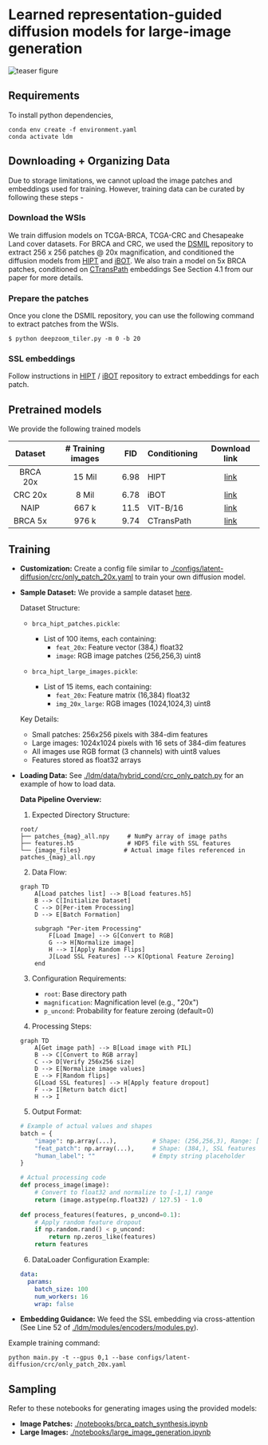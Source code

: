 # Learned representation-guided diffusion models for large-image generation


![teaser figure](./teaser.png)
## Requirements
To install python dependencies, 

```
conda env create -f environment.yaml
conda activate ldm
```

## Downloading + Organizing Data

Due to storage limitations, we cannot upload the image patches and embeddings used for training. However, training data can be curated by following these steps - 

### Download the WSIs


We train diffusion models on TCGA-BRCA, TCGA-CRC and Chesapeake Land cover datasets. For BRCA and CRC, we used the [DSMIL](https://github.com/binli123/dsmil-wsi) repository to extract 256 x 256 patches @ 20x magnification, and conditioned the diffusion models from [HIPT](https://github.com/mahmoodlab/HIPT) and [iBOT](https://github.com/owkin/HistoSSLscaling). We also train a model on 5x BRCA patches, conditioned on [CTransPath](https://github.com/Xiyue-Wang/TransPath) embeddings See Section 4.1 from our paper for more details.
 
### Prepare the patches

Once you clone the DSMIL repository, you can use the following command to extract patches from the WSIs. 

```
$ python deepzoom_tiler.py -m 0 -b 20
```

### SSL embeddings

Follow instructions in [HIPT](https://github.com/mahmoodlab/HIPT) / [iBOT](https://github.com/owkin/HistoSSLscaling) repository to extract embeddings for each patch.

## Pretrained models

We provide the following trained models


|  Dataset | # Training  images |  FID | Conditioning | Download link |
|:--------:|:------------------:|:----:|--------------|:-------------:|
| BRCA 20x |       15 Mil       | 6.98 | HIPT         |   [link](https://drive.google.com/drive/folders/1kZ69wVEHV3k3Zr1hgS3kftz9cfNb9BxA?usp=sharing)            |
|  CRC 20x |        8 Mil       | 6.78 | iBOT         |   [link](https://drive.google.com/drive/folders/1r1Kgcgy34rP3O-X4AqhQ09Sf1OZdHvm2?usp=sharing)            |
|   NAIP   |        667 k       | 11.5 | VIT-B/16     |  [link](https://drive.google.com/drive/folders/1mWy5wi-Tcpcb8-0n6eczzyjBoMAdK9fA?usp=sharing)             |
|  BRCA 5x |        976 k       | 9.74 | CTransPath   |  [link](https://drive.google.com/drive/folders/1NL0mpepFzYfrb4tH4NVzAYAWkirMSBuB?usp=sharing)             |




## Training

* **Customization:** Create a config file similar to [./configs/latent-diffusion/crc/only_patch_20x.yaml](./configs/latent-diffusion/crc/only_patch_20x.yaml) to train your own diffusion model.
* **Sample Dataset:** We provide a sample dataset [here](./notebooks/dataset_samples/brca_hipt_patches.pickle).

  Dataset Structure:
  - `brca_hipt_patches.pickle`:
    - List of 100 items, each containing:
      - `feat_20x`: Feature vector (384,) float32
      - `image`: RGB image patches (256,256,3) uint8
  
  - `brca_hipt_large_images.pickle`:
    - List of 15 items, each containing:
      - `feat_20x`: Feature matrix (16,384) float32
      - `img_20x_large`: RGB images (1024,1024,3) uint8

  Key Details:
  - Small patches: 256x256 pixels with 384-dim features
  - Large images: 1024x1024 pixels with 16 sets of 384-dim features
  - All images use RGB format (3 channels) with uint8 values
  - Features stored as float32 arrays

* **Loading Data:** See [./ldm/data/hybrid_cond/crc_only_patch.py](./ldm/data/hybrid_cond/crc_only_patch.py) for an example of how to load data.

  **Data Pipeline Overview:**

  1. Expected Directory Structure:
  ```
  root/
  ├── patches_{mag}_all.npy     # NumPy array of image paths
  ├── features.h5               # HDF5 file with SSL features
  └── {image_files}            # Actual image files referenced in patches_{mag}_all.npy
  ```

  2. Data Flow:
  ```mermaid
  graph TD
      A[Load patches list] --> B[Load features.h5]
      B --> C[Initialize Dataset]
      C --> D[Per-item Processing]
      D --> E[Batch Formation]
      
      subgraph "Per-item Processing"
          F[Load Image] --> G[Convert to RGB]
          G --> H[Normalize image]
          H --> I[Apply Random Flips]
          J[Load SSL Features] --> K[Optional Feature Zeroing]
      end
  ```

  3. Configuration Requirements:
     - `root`: Base directory path
     - `magnification`: Magnification level (e.g., "20x")
     - `p_uncond`: Probability for feature zeroing (default=0)

  4. Processing Steps:
  ```mermaid
  graph TD
      A[Get image path] --> B[Load image with PIL]
      B --> C[Convert to RGB array]
      C --> D[Verify 256x256 size]
      D --> E[Normalize image values]
      E --> F[Random flips]
      G[Load SSL features] --> H[Apply feature dropout]
      F --> I[Return batch dict]
      H --> I
  ```

  5. Output Format:
  ```python
  # Example of actual values and shapes
  batch = {
      "image": np.array(...),          # Shape: (256,256,3), Range: [-1,1]
      "feat_patch": np.array(...),     # Shape: (384,), SSL features
      "human_label": ""                # Empty string placeholder
  }
  
  # Actual processing code
  def process_image(image):
      # Convert to float32 and normalize to [-1,1] range
      return (image.astype(np.float32) / 127.5) - 1.0
      
  def process_features(features, p_uncond=0.1):
      # Apply random feature dropout
      if np.random.rand() < p_uncond:
          return np.zeros_like(features)
      return features
  ```

  6. DataLoader Configuration Example:
  ```yaml
  data:
    params:
      batch_size: 100
      num_workers: 16
      wrap: false
  ```

* **Embedding Guidance:** We feed the SSL embedding via cross-attention (See Line 52 of [./ldm/modules/encoders/modules.py](./ldm/modules/encoders/modules.py)).


Example training command:

```
python main.py -t --gpus 0,1 --base configs/latent-diffusion/crc/only_patch_20x.yaml
```

## Sampling

Refer to these notebooks for generating images using the provided models:

* **Image Patches:** [./notebooks/brca_patch_synthesis.ipynb](./notebooks/brca_patch_synthesis.ipynb)
* **Large Images:** [./notebooks/large_image_generation.ipynb](./notebooks/large_image_generation.ipynb)

